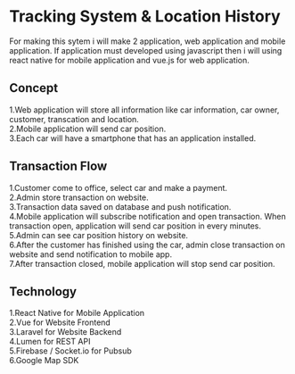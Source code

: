 # Tracking System & Location History

For making this sytem i will make 2 application, web application and mobile application. If application must developed using javascript then i will using react native for mobile application and vue.js for web application.


## Concept

1.Web application will store all information like car information, car owner, customer, transcation and location.<br/>
2.Mobile application will send car position.<br/>
3.Each car will have a smartphone that has an application installed.


## Transaction Flow

1.Customer come to office, select car and make a payment.<br/>
2.Admin store transaction on website.<br/>
3.Transaction data saved on database and push notification.<br/>
4.Mobile application will subscribe notification and open transaction. When transaction open, application will send car position in every minutes.<br/>
5.Admin can see car position history on website.<br/>
6.After the customer has finished using the car, admin close transaction on website and send notification to mobile app.<br/>
7.After transaction closed, mobile application will stop send car position.


## Technology

1.React Native for Mobile Application<br/>
2.Vue for Website Frontend<br/>
3.Laravel for Website Backend<br/>
4.Lumen for REST API<br/>
5.Firebase / Socket.io for Pubsub<br/>
6.Google Map SDK
